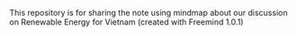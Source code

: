 This repository is for sharing the note using mindmap about our discussion on Renewable Energy for Vietnam (created with Freemind 1.0.1)
